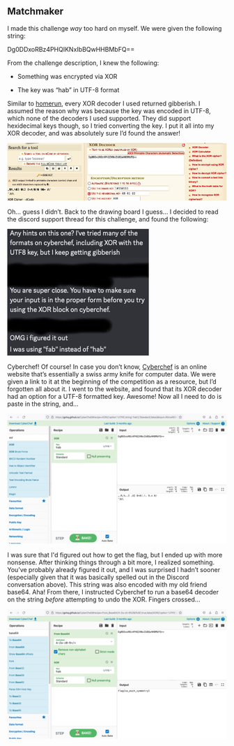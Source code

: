## Matchmaker

I made this challenge *way* too hard on myself. We were given the following string:  

Dg0DDxoRBz4PHQIKNxIbBQwHHBMbFQ==
    
From the challenge description, I knew the following:
-   Something was encrypted via XOR
    
-   The key was “hab” in UTF-8 format
    
Similar to [homerun](https://github.com/MystiK791/Hack-A-Bit-2023-Writeup/blob/main/Cryptography/1.%20Homerun.md), every XOR decoder I used returned gibberish. I assumed the reason why was because the key was encoded in UTF-8, which none of the decoders I used supported. They did support hexidecimal keys though, so I tried converting the key. I put it all into my XOR decoder, and was absolutely sure I’d found the answer!
    
![](https://github.com/MystiK791/Hack-A-Bit-2023-Writeup/blob/main/Cryptography/Assets/Matchmaker%20XOR%20Fail.png?raw=true)

Oh… guess I didn’t. Back to the drawing board I guess… I decided to read the discord support thread for this challenge, and found the following:
    

![](https://github.com/MystiK791/Hack-A-Bit-2023-Writeup/blob/main/Cryptography/Assets/Discord%20Hint.jpg?raw=true)

Cyberchef! Of course! In case you don’t know, [Cyberchef](https://gchq.github.io/CyberChef/) is an online website that’s essentially a swiss army knife for computer data. We were given a link to it at the beginning of the competition as a resource, but I’d forgotten all about it. I went to the website, and found that its XOR decoder had an option for a UTF-8 formatted key. Awesome! Now all I need to do is paste in the string, and…
    

![](https://github.com/MystiK791/Hack-A-Bit-2023-Writeup/blob/main/Cryptography/Assets/Matchmaker%20Cyberchef%20Fail.png?raw=true)

I  was sure that I'd figured out how to get the flag, but I ended up with more nonsense. After thinking things through a bit more, I realized something. You’ve probably already figured it out, and I was surprised I hadn’t sooner (especially given that it was basically spelled out in the Discord conversation above). This string was also encoded with my old friend base64. Aha! From there, I instructed Cyberchef to run a base64 decoder on the string *before* attempting to undo the XOR. Fingers crossed...
    

![](https://github.com/MystiK791/Hack-A-Bit-2023-Writeup/blob/main/Cryptography/Assets/Matchmaker%20Cyberchef%20Success.png?raw=true)
